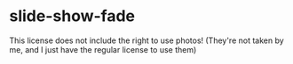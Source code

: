 # slide-show-fade
This license does not include the right to use photos! (They're not taken by me, and I just have the regular license to use them)
